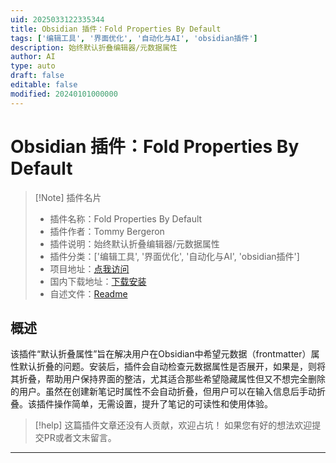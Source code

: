 ```yaml
---
uid: 2025033122335344
title: Obsidian 插件：Fold Properties By Default
tags: ['编辑工具', '界面优化', '自动化与AI', 'obsidian插件']
description: 始终默认折叠编辑器/元数据属性
author: AI
type: auto
draft: false
editable: false
modified: 20240101000000
---
```


# Obsidian 插件：Fold Properties By Default

> [!Note] 插件名片
> - 插件名称：Fold Properties By Default
> - 插件作者：Tommy Bergeron
> - 插件说明：始终默认折叠编辑器/元数据属性
> - 插件分类：['编辑工具', '界面优化', '自动化与AI', 'obsidian插件']
> - 项目地址：[点我访问](https://github.com/tbergeron/obsidian-fold-properties-by-default)
> - 国内下载地址：[下载安装](https://pkmer.cn/products/plugin/pluginMarket/?fold-properties-by-default)
> - 自述文件：[Readme](https://ghproxy.net/https://raw.githubusercontent.com/tbergeron/obsidian-fold-properties-by-default/master/README.md)



## 概述

该插件“默认折叠属性”旨在解决用户在Obsidian中希望元数据（frontmatter）属性默认折叠的问题。安装后，插件会自动检查元数据属性是否展开，如果是，则将其折叠，帮助用户保持界面的整洁，尤其适合那些希望隐藏属性但又不想完全删除的用户。虽然在创建新笔记时属性不会自动折叠，但用户可以在输入信息后手动折叠。该插件操作简单，无需设置，提升了笔记的可读性和使用体验。


> [!help] 
> 这篇插件文章还没有人贡献，欢迎占坑！
> 如果您有好的想法欢迎提交PR或者文末留言。
> 

---




